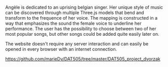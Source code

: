 Angèle is dedicated to an uprising belgian singer. Her unique style of music can be discovered 
through multiple Three.js models that bend and transform to the frequence of her voice. The mapping is constructed in a way 
that emphasizes the sound the female voice to underline her performance. The user has the possibility to choose between
two of her most popular songs, but other songs could be added quite easily later on. 

The website doesn't require any server interaction and can easily be opened in every browser with an internet connection. 


https://github.com/marieDv/DAT505/tree/master/DAT505_project_dvorzak